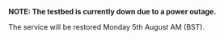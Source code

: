 __NOTE: The testbed is currently down due to a power outage.__ 

The service will be restored Monday 5th August AM (BST).
